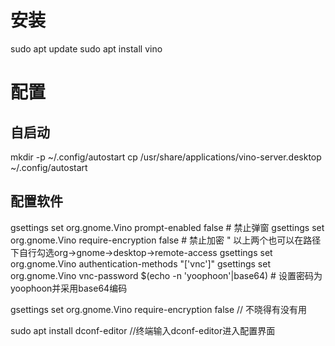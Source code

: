 # 安装
sudo apt update
sudo apt install vino

# 配置
## 自启动
mkdir -p ~/.config/autostart
cp /usr/share/applications/vino-server.desktop ~/.config/autostart

## 配置软件
gsettings set org.gnome.Vino prompt-enabled false  # 禁止弹窗
gsettings set org.gnome.Vino require-encryption false  # 禁止加密
" 以上两个也可以在路径下自行勾选org->gnome->desktop->remote-access
gsettings set org.gnome.Vino authentication-methods "['vnc']" 
gsettings set org.gnome.Vino vnc-password $(echo -n 'yoophoon'|base64)  # 设置密码为yoophoon并采用base64编码


gsettings set org.gnome.Vino require-encryption false  // 不晓得有没有用





sudo apt install dconf-editor   //终端输入dconf-editor进入配置界面

